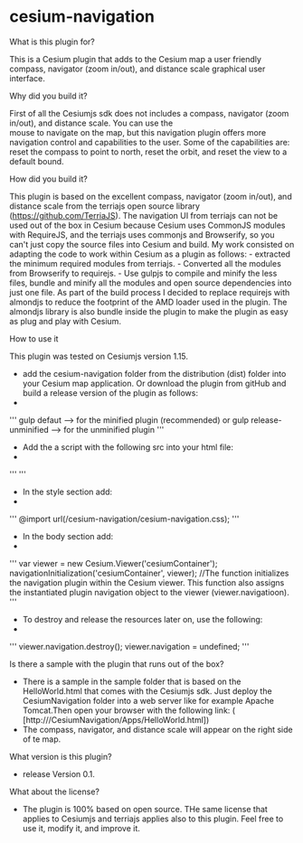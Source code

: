 # cesium-navigation

What is this plugin for?

This is a Cesium plugin that adds to the Cesium map a user friendly compass, navigator (zoom in/out), and 
distance scale graphical user interface. 

Why did you build it?

First of all the Cesiumjs sdk does not includes a compass, navigator (zoom in/out), and distance scale. You can use the  
mouse to navigate on the map, but this navigation plugin  offers more navigation control and 
capabilities to the user. Some of the capabilities are: reset the compass to point to north, reset the orbit, and 
reset the view to a default bound.

How did you build it?

This plugin is based on the excellent compass, navigator (zoom in/out), and distance scale from the terriajs open source library 
(https://github.com/TerriaJS). The navigation UI from terriajs can not be used out of the box in Cesium because Cesium
uses CommonJS modules with RequireJS, and the terriajs uses commonjs and Browserify, so you can't just 
copy the source files into Cesium and build.  My work consisted on adapting the code to work within Cesium as a plugin as follows:
    - extracted the minimum required modules from terriajs.
    - Converted all the modules from Browserify to requirejs.
    - Use gulpjs to compile and minify the less files, bundle and minify all the modules and open source dependencies 
    into just one file. As part of the build process I decided to replace requirejs with almondjs to reduce the footprint 
    of the AMD loader used in the plugin. The almondjs library is also bundle inside the plugin to make the plugin 
    as easy as plug and play with Cesium.

How to use it

This plugin was tested on Cesiumjs version 1.15.
- add the cesium-navigation folder from the distribution (dist) folder into your Cesium map application. Or download the plugin from gitHub and build a release version of the plugin as follows:
- 
'''
    gulp defaut --> for the minified plugin (recommended)
    or
    gulp release-unminified --> for the unminified plugin
'''

- Add the a script with the following src into your html file:
-
'''
     <script src="<path>/cesium-navigation/cesium-navigation.js"  ></script>
'''
     
- In the style section add: 
-
'''
      @import url(<path>/cesium-navigation/cesium-navigation.css);
'''

- In the body section add:
- 
'''
       var viewer = new Cesium.Viewer('cesiumContainer'); 
       navigationInitialization('cesiumContainer', viewer); //The function initializes the navigation plugin within the Cesium                viewer. This function also assigns the instantiated plugin navigation object to the viewer (viewer.navigatioon).
'''
- To destroy and release the resources later on, use the following:
- 
'''
        viewer.navigation.destroy();
        viewer.navigation = undefined;
'''

Is there a sample with  the plugin that runs out of the box?

- There is a sample in the sample folder that is based on the HelloWorld.html that comes with the Cesiumjs sdk. Just deploy the CesiumNavigation folder into a web server like for example Apache Tomcat.Then open your browser with the following link:
    ( [http://<server domain:port>/CesiumNavigation/Apps/HelloWorld.html])
- The compass, navigator, and distance scale will appear on the right side of te map.

What version is this plugin?

- release Version 0.1. 

What about the license?

 - The plugin is 100% based on open source. THe same license that applies to Cesiumjs and terriajs applies also to this plugin. Feel free to use it,  modify it, and improve it. 


